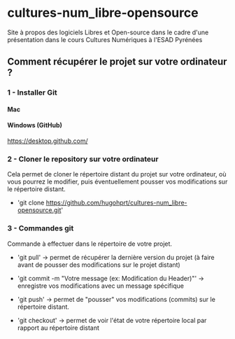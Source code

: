 # cultures-num_libre-opensource
Site à propos des logiciels Libres et Open-source dans le cadre d'une présentation dans le cours Cultures Numériques à l'ESAD Pyrénées

## Comment récupérer le projet sur votre ordinateur ?

### 1 - Installer Git
#### Mac

#### Windows (GitHub)
https://desktop.github.com/

### 2 - Cloner le repository sur votre ordinateur
Cela permet de cloner le répertoire distant du projet sur votre ordinateur, où vous pourrez le modifier, puis éventuellement pousser vos modifications sur le répertoire distant.

  - 'git clone https://github.com/hugohprt/cultures-num_libre-opensource.git'

### 3 - Commandes git
Commande à effectuer dans le répertoire de votre projet.

- 'git pull' 
-> permet de récupérer la dernière version du projet (à faire avant de pousser des modifications sur le projet distant)

- 'git commit -m "Votre message (ex: Modification du Header)"' 
-> enregistre vos modifications avec un message spécifique

- 'git push' 
-> permet de "pousser" vos modifications (commits) sur le répertoire distant.

- 'git checkout' 
-> permet de voir l'état de votre répertoire local par rapport au répertoire distant

